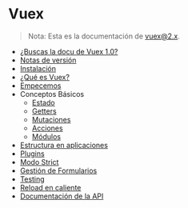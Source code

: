 # Vuex

> Nota: Esta es la documentación de vuex@2.x.

- [¿Buscas la docu de Vuex 1.0?](https://github.com/vuejs/vuex/tree/1.0/docs)
- [Notas de versión](https://github.com/vuejs/vuex/releases)
- [Instalación](installation.md)
- [¿Qué es Vuex?](intro.md)
- [Empecemos](getting-started.md)
- Conceptos Básicos
  - [Estado](state.md)
  - [Getters](getters.md)
  - [Mutaciones](mutations.md)
  - [Acciones](actions.md)
  - [Módulos](modules.md)
- [Estructura en aplicaciones](structure.md)
- [Plugins](plugins.md)
- [Modo Strict](strict.md)
- [Gestión de Formularios](forms.md)
- [Testing](testing.md)
- [Reload en caliente](hot-reload.md)
- [Documentación de la API](api.md)
